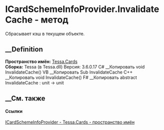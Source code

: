 # ICardSchemeInfoProvider.InvalidateCache - метод
Сбрасывает кэш в текущем объекте.
## __Definition
 **Пространство имён:** [Tessa.Cards](N_Tessa_Cards.htm)  
 **Сборка:** Tessa (в Tessa.dll) Версия: 3.6.0.17
C# __Копировать
     void InvalidateCache()
VB __Копировать
     Sub InvalidateCache
C++ __Копировать
     void InvalidateCache()
F# __Копировать
     abstract InvalidateCache : unit -> unit 
## __См. также
#### Ссылки
[ICardSchemeInfoProvider - ](T_Tessa_Cards_ICardSchemeInfoProvider.htm)
[Tessa.Cards - пространство имён](N_Tessa_Cards.htm)
